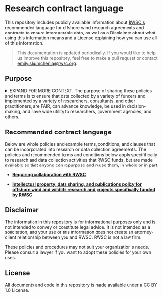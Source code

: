 # Research contract language
This repository includes publicly available information about [RWSC's](https://rwsc.org) recommended language for offshore wind research agreements and contracts to ensure interoperable data, as well as a Disclaimer about what using this information means and a License explaining how you can use all of this information.

> This documentation is updated periodically. If you would like to help us improve this repository, feel free to make a pull request or contact [emily.shumchenia@rwsc.org](emily.shumchenia@rwsc.org).

## Purpose

<details>

<summary>EXPAND FOR MORE CONTEXT. The purpose of sharing these policies and terms is to ensure that data collected by a variety of funders and implemented by a variety of researchers, consultants, and other practitioners, are FAIR, can advance knowledge, be used in decision-making, and have wide utility to researchers, government agencies, and others.</summary>

### Additional context
The Regional Wildlife Science Collaborative for Offshore Wind (“RWSC”) is a collaborative entity among four sectors – federal agencies, state agencies, environmental non-governmental organizations, and offshore wind companies. The mission of the RWSC is to collaboratively and effectively conduct and coordinate relevant, credible, and efficient regional monitoring and research of wildlife and marine ecosystems that supports the advancement of environmentally responsible and cost-efficient offshore wind power development activities in U.S. Atlantic waters. In 2024, RWSC released its [Integrated Science Plan for Offshore Wind, Wildlife, and Habitat in U.S. Atlantic Waters](https://rwsc.org/science-plan) to inform future data collection and research (“Science Plan”). The Science Plan expresses all RWSC participants’ common goals of funding and implementing research that is collaborative, aligned with current data needs, and that results in data that are Findable, Accessible, Interoperable, Reusable (FAIR), and made available to support decision-making and future research as soon as possible. 

In response to requests from the four sectors, and in order to support RWSC’s mission, the Science Plan, all RWSC participants, and relevant research throughout the region, the RWSC is collaboratively developing and making available policies and recommended terms and conditions that can be incorporated into offshore wind research agreements.

</details>

## Recommended contract language
Below are whole policies and example terms, conditions, and clauses that can be incorporated into research or data collection agreements. The policies and recommended terms and conditions below apply specififically to research and data collection activities that RWSC funds, but are made available so that anyone can repurpose and reuse them, in whole or in part.

- [**Requiring collaboration with RWSC**](https://rwsc.org/wp-content/uploads/2024/08/RWSC-Steering-Committee-coordination-request-2024.pdf)

- [**Intellectual property, data sharing, and publications policy for offshore wind and wildlife research and projects specifically funded by RWSC**](https://github.com/RWSCollab/contract-language/blob/main/Data_Policy.md)


## Disclaimer
The information in this repository is for informational purposes only and is not intended to convey or constitute legal advice. It is not intended as a solicitation, and your use of this information does not create an attorney-client relationship between you and RWSC. RWSC is not a law firm.

These policies and procedures may not suit your organization's needs. Please consult a lawyer if you want to adopt these policies for your own uses.

## License
All documents and code in this repository is made available under a CC BY 1.0 License.
